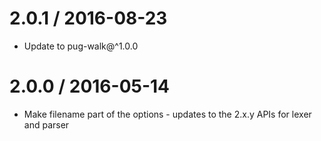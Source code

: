 2.0.1 / 2016-08-23
==================

  * Update to pug-walk@^1.0.0

2.0.0 / 2016-05-14
==================

  * Make filename part of the options - updates to the 2.x.y APIs for lexer and parser

